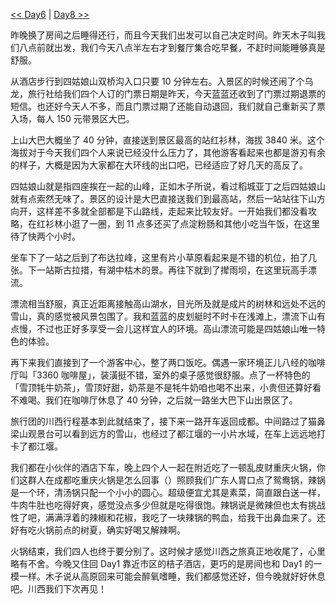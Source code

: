 [<< Day6](/post/43.html) | [Day8 >>](/post/45.html)

昨晚换了房间之后睡得还行，而且今天我们出发可以自己决定时间。昨天木子叫我们八点前就出发，我们今天八点半左右才到餐厅集合吃早餐，不赶时间能睡够真是舒服。

从酒店步行到四姑娘山双桥沟入口只要 10 分钟左右。入景区的时候还闹了个乌龙，旅行社给我们四个人订的门票日期是昨天，今天蓝蓝还收到了门票过期退票的短信。也还好今天人不多，而且门票过期了还能自动退回，我们就自己重新买了票入场，每人 150 元带景区大巴。

上山大巴大概坐了 40 分钟，直接送到景区最高的站红衫林，海拔 3840 米。这个海拔对于今天我们四个人来说已经没什么压力了，其他游客看起来也都是游刃有余的样子，大概是因为大家都在大环线的出口吧，已经适应了好几天的高反了。

四姑娘山就是指四座挨在一起的山峰，正如木子所说，看过稻城亚丁之后四姑娘山就有点索然无味了。景区的设计是大巴直接送我们到最高站，然后一站站往下山方向开，这样差不多就全部都是下山路线，走起来比较友好。一开始我们都没看攻略，在红衫林小逛了一圈，到 11 点多还买了点淀粉肠和其他小吃当午饭，在这里待了快两个小时。

坐车下了一站之后到了布达拉峰，这里有片小草原看起来是不错的机位，拍了几张。下一站斯古拉措，有湖中枯木的景。再往下就到了撵雨坝，在这里玩高手漂流。

漂流相当舒服，真正近距离接触高山湖水，目光所及就是成片的树林和远处不远的雪山，真的感觉被风景包围了。我和蓝蓝的皮划艇时不时卡在浅滩上，漂流下山有点慢，不过也正好多享受一会儿这样宜人的环境。高山漂流可能是四姑娘山唯一特色的体验。

再下来我们直接到了一个游客中心，整了两口饭吃。偶遇一家环境正儿八经的咖啡厅叫「3360 咖啡屋」，装潢挺不错，室外的桌子感觉很舒服。点了一杯特色的「雪顶牦牛奶茶」，雪顶好甜，奶茶是不是牦牛奶咱也喝不出来，小贵但还算好看不难喝。我们在咖啡厅休息了 40 分钟，之后就一路坐大巴下山出景区了。

旅行团的川西行程基本到此就结束了，接下来一路开车返回成都。中间路过了猫鼻梁山观景台可以看到远方的雪山，也经过了都江堰的一小片水域，在车上远远地打卡了都江堰。

我们都在小伙伴的酒店下车，晚上四个人一起在附近吃了一顿乱皮财重庆火锅，你们这群人在成都吃重庆火锅是怎么回事（）照顾我们广东人胃口点了鸳鸯锅，辣锅是一个环，清汤锅只配一个小小的圆心。超级便宜尤其是素菜，简直跟白送一样，牛肉牛肚也吃得好爽，感觉没点多少但就是吃得很饱。辣锅说是微辣但也太有挑战性了吧，满满浮着的辣椒和花椒，我吃了一块辣锅的鸭血，给我干出鼻血来了。还好有吃火锅前点的树夏，确实好喝又解辣啊。

火锅结束，我们四人也终于要分别了。这时候才感觉川西之旅真正地收尾了，心里略有不舍。今晚又住回 Day1 靠近市区的桔子酒店，更巧的是房间也和 Day1 的一模一样。木子说从高原回来可能会醉氧嗜睡，我们都感觉还好，但今晚就好好休息吧。川西我们下次再见！